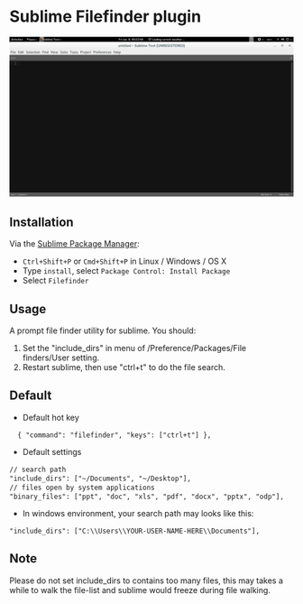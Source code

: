 # Sublime Filefinder plugin

![Demo](demo.gif "Demo of file finder plugin")

## Installation

Via the [Sublime Package Manager](http://wbond.net/sublime_packages/package_control):

* `Ctrl+Shift+P` or `Cmd+Shift+P` in Linux / Windows / OS X
* Type `install`, select `Package Control: Install Package`
* Select `Filefinder`

## Usage

A prompt file finder utility for sublime. You should:

1. Set the "include_dirs" in menu of /Preference/Packages/File finders/User setting.
2. Restart sublime, then use "ctrl+t" to do the file search.

## Default

- Default hot key

```
  { "command": "filefinder", "keys": ["ctrl+t"] },
```

- Default settings

```
// search path
"include_dirs": ["~/Documents", "~/Desktop"],
// files open by system applications
"binary_files": ["ppt", "doc", "xls", "pdf", "docx", "pptx", "odp"],
```

- In windows environment, your search path may looks like this:

```
"include_dirs": ["C:\\Users\\YOUR-USER-NAME-HERE\\Documents"],
```

## Note

Please do not set include_dirs to contains too many files, this may takes a while to walk the file-list and sublime
would freeze during file walking.

